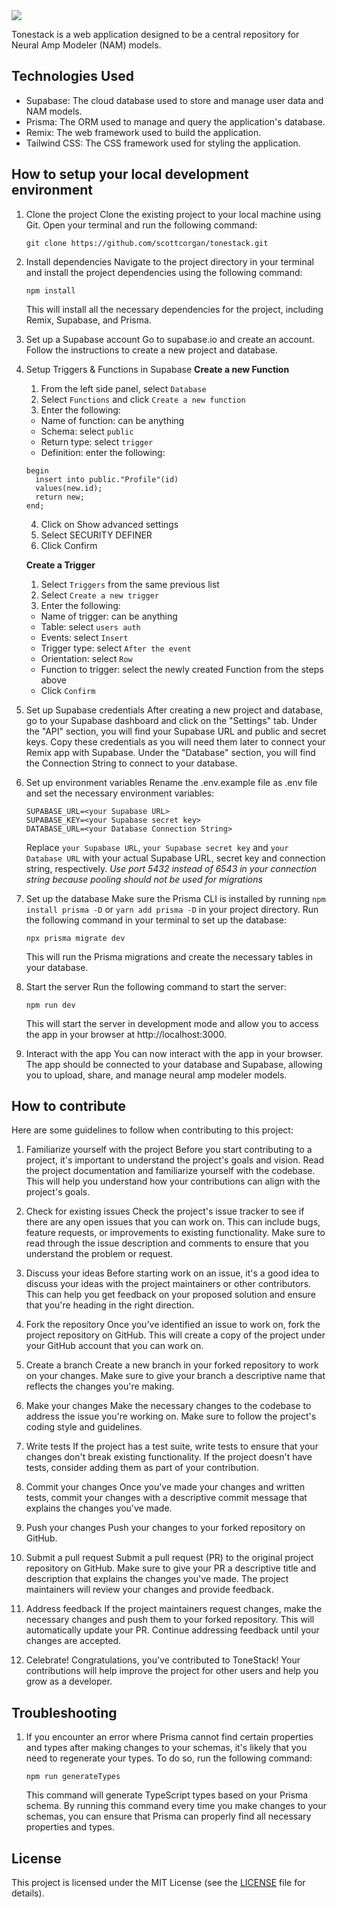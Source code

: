 <img src="https://media.discordapp.net/attachments/1085939013476692068/1086041031570632744/Bildschirmfoto_2023-03-16_um_22.38.48.png?width=2040&height=1318">

Tonestack is a web application designed to be a central repository for Neural Amp Modeler (NAM) models.

## Technologies Used

* Supabase: The cloud database used to store and manage user data and NAM models.
* Prisma: The ORM used to manage and query the application's database.
* Remix: The web framework used to build the application.
* Tailwind CSS: The CSS framework used for styling the application.

## How to setup your local development environment

1. Clone the project
    Clone the existing project to your local machine using Git. Open your terminal and run the following command:
    ```
    git clone https://github.com/scottcorgan/tonestack.git
    ```

2. Install dependencies
    Navigate to the project directory in your terminal and install the project dependencies using the following command:
    ```
    npm install
    ```

    This will install all the necessary dependencies for the project, including Remix, Supabase, and Prisma.

3. Set up a Supabase account
    Go to supabase.io and create an account. Follow the instructions to create a new project and database.

4. Setup Triggers & Functions in Supabase
    **Create a new Function**

    1. From the left side panel, select `Database`
    2. Select `Functions` and click `Create a new function`
    3. Enter the following:

    * Name of function: can be anything
    * Schema: select `public`
    * Return type: select `trigger`
    * Definition: enter the following:

    ```
    begin
      insert into public."Profile"(id)
      values(new.id);
      return new;
    end;
    ```

    4. Click on Show advanced settings
    5. Select SECURITY DEFINER
    6. Click Confirm

    **Create a Trigger**

    1. Select `Triggers` from the same previous list
    2. Select `Create a new trigger`
    3. Enter the following:

    * Name of trigger: can be anything
    * Table: select `users auth`
    * Events: select `Insert`
    * Trigger type: select `After the event`
    * Orientation: select `Row`
    * Function to trigger: select the newly created Function from the steps above
    * Click `Confirm`

4. Set up Supabase credentials
    After creating a new project and database, go to your Supabase dashboard and click on the "Settings" tab.
    Under the "API" section, you will find your Supabase URL and public and secret keys. Copy these credentials as you will need them later to connect your Remix app with Supabase.
    Under the "Database" section, you will find the Connection String to connect to your database.

5. Set up environment variables
    Rename the .env.example file as .env file and set the necessary environment variables:
    ```
    SUPABASE_URL=<your Supabase URL>
    SUPABASE_KEY=<your Supabase secret key>
    DATABASE_URL=<your Database Connection String>
    ```

    Replace `your Supabase URL`, `your Supabase secret key` and `your Database URL` with your actual Supabase URL, secret key and connection string, respectively.
    *Use port 5432 instead of 6543 in your connection string because pooling should not be used for migrations*

6. Set up the database
    Make sure the Prisma CLI is installed by running `npm install prisma -D` or `yarn add prisma -D` in your project directory.
    Run the following command in your terminal to set up the database:
    ```
    npx prisma migrate dev
    ```

    This will run the Prisma migrations and create the necessary tables in your database.

5. Start the server
    Run the following command to start the server:
    ```
    npm run dev
    ```

    This will start the server in development mode and allow you to access the app in your browser at http://localhost:3000.

6. Interact with the app
    You can now interact with the app in your browser. The app should be connected to your database and Supabase, allowing you to upload, share, and manage neural amp modeler models.

## How to contribute

Here are some guidelines to follow when contributing to this project:

1. Familiarize yourself with the project
Before you start contributing to a project, it's important to understand the project's goals and vision. Read the project documentation and familiarize yourself with the codebase. This will help you understand how your contributions can align with the project's goals.

2. Check for existing issues
Check the project's issue tracker to see if there are any open issues that you can work on. This can include bugs, feature requests, or improvements to existing functionality. Make sure to read through the issue description and comments to ensure that you understand the problem or request.

3. Discuss your ideas
Before starting work on an issue, it's a good idea to discuss your ideas with the project maintainers or other contributors. This can help you get feedback on your proposed solution and ensure that you're heading in the right direction.

4. Fork the repository
Once you've identified an issue to work on, fork the project repository on GitHub. This will create a copy of the project under your GitHub account that you can work on.

5. Create a branch
Create a new branch in your forked repository to work on your changes. Make sure to give your branch a descriptive name that reflects the changes you're making.

6. Make your changes
Make the necessary changes to the codebase to address the issue you're working on. Make sure to follow the project's coding style and guidelines.

7. Write tests
If the project has a test suite, write tests to ensure that your changes don't break existing functionality. If the project doesn't have tests, consider adding them as part of your contribution.

8. Commit your changes
Once you've made your changes and written tests, commit your changes with a descriptive commit message that explains the changes you've made.

9. Push your changes
Push your changes to your forked repository on GitHub.

10. Submit a pull request
Submit a pull request (PR) to the original project repository on GitHub. Make sure to give your PR a descriptive title and description that explains the changes you've made. The project maintainers will review your changes and provide feedback.

11. Address feedback
If the project maintainers request changes, make the necessary changes and push them to your forked repository. This will automatically update your PR. Continue addressing feedback until your changes are accepted.

12. Celebrate!
Congratulations, you've contributed to ToneStack! Your contributions will help improve the project for other users and help you grow as a developer.

## Troubleshooting

1. If you encounter an error where Prisma cannot find certain properties and types after making changes to your schemas, it's likely that you need to regenerate your types.
    To do so, run the following command:
    ```
    npm run generateTypes
    ```

    This command will generate TypeScript types based on your Prisma schema. By running this command every time you make changes to your schemas, you can ensure that Prisma can properly find all necessary properties and types.

## License

This project is licensed under the MIT License (see the
[LICENSE](LICENSE) file for details).
